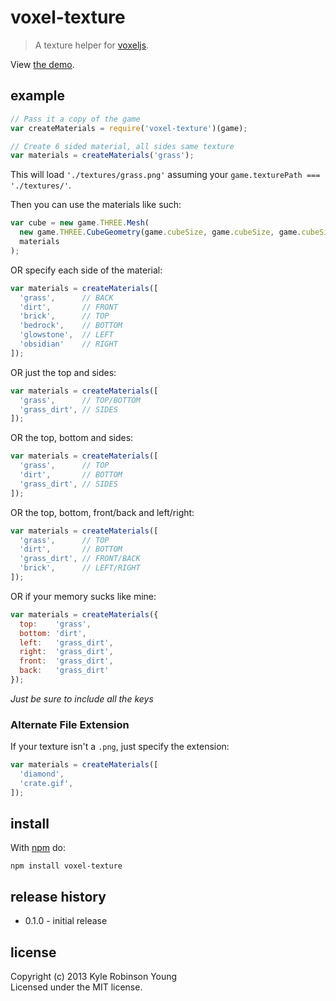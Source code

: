 # voxel-texture

> A texture helper for [voxeljs](http://voxeljs.com).

View [the demo](http://shama.github.com/voxel-texture).

## example
```js
// Pass it a copy of the game
var createMaterials = require('voxel-texture')(game);

// Create 6 sided material, all sides same texture
var materials = createMaterials('grass');
```

This will load `'./textures/grass.png'` assuming your
`game.texturePath === './textures/'`.

Then you can use the materials like such:
```js
var cube = new game.THREE.Mesh(
  new game.THREE.CubeGeometry(game.cubeSize, game.cubeSize, game.cubeSize),
  materials
);
```

OR specify each side of the material:
```js
var materials = createMaterials([
  'grass',      // BACK
  'dirt',       // FRONT
  'brick',      // TOP
  'bedrock',    // BOTTOM
  'glowstone',  // LEFT
  'obsidian'    // RIGHT
]);
```

OR just the top and sides:
```js
var materials = createMaterials([
  'grass',      // TOP/BOTTOM
  'grass_dirt', // SIDES
]);
```

OR the top, bottom and sides:
```js
var materials = createMaterials([
  'grass',      // TOP
  'dirt',       // BOTTOM
  'grass_dirt', // SIDES
]);
```

OR the top, bottom, front/back and left/right:
```js
var materials = createMaterials([
  'grass',      // TOP
  'dirt',       // BOTTOM
  'grass_dirt', // FRONT/BACK
  'brick',      // LEFT/RIGHT
]);
```

OR if your memory sucks like mine:
```js
var materials = createMaterials({
  top:    'grass',
  bottom: 'dirt',
  left:   'grass_dirt',
  right:  'grass_dirt',
  front:  'grass_dirt',
  back:   'grass_dirt'
});
```
_Just be sure to include all the keys_

### Alternate File Extension

If your texture isn't a `.png`, just specify the extension:
```js
var materials = createMaterials([
  'diamond',
  'crate.gif',
]);
```

## install
With [npm](http://npmjs.org) do:

```
npm install voxel-texture
```

## release history
* 0.1.0 - initial release

## license
Copyright (c) 2013 Kyle Robinson Young  
Licensed under the MIT license.

